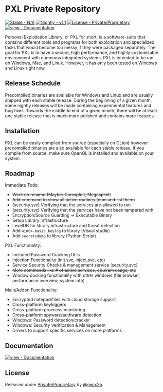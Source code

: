 # PXL Private Repository

[![Stable - N/A](https://img.shields.io/badge/Stable-N%2FA-2ea44f?style=for-the-badge)](https://)
[![Nightly - v1.1](https://img.shields.io/badge/Nightly-v1.1-852ea4?style=for-the-badge)](https://)
[![License - Private/Proprietary](https://img.shields.io/badge/License-Private%2FProprietary-blue?style=for-the-badge)](https://)
[![view - Documentation](https://img.shields.io/badge/view-Documentation-blue?style=for-the-badge)](/docs/ "Go to project documentation")

Personal Exploitation Library, or PXL for short, is a software-suite that contains different tools and programs for both exploitation
and specialized tasks that would become too messy if they were packaged separately. The goal for PXL is to have a secure, high performance,
and highly customizable environment with numerous integrated systems. PXL is intended to be ran on Windows, Mac, and Linux. However, it
has only been tested on Windows and Linux right now.

## Release Schedule
Precompiled binaries are available for Windows and Linux and are usually shipped with each stable release. During the beginning of a given month,
some nightly releases will be made containing experimental features and bug fixes. Towards the middle to end of a given month, there will be at least
one stable release that is much more polished and contains more features.

## Installation
PXL can be easily compiled from source (especially on CLion) however precompiled binaries are also available for each stable release. If you compile from
source, make sure OpenGL is installed and available on your system. 

## Roadmap

Immediate Todo:
- <s>Work on rename (Maybe: Coresploit, Megasploit)</s>
- <s>Add command to show all active routines (num and list them)</s>
- (security.svc) Verifying that the services are allowed to run
- (security.svc) Verifying that the services have not been tampered with
- Encryption/Source Guarding -> Executable Binary
- Setup Library Infrastructure
- LevelDB for library infrastructure and threat detection
- Add ``win64-basic_keylog`` to library (Visual studio)
- Add ``secretsdump`` to library (Python Script)

PXL Functionality:
- Included Password Cracking Utils
- Injection Functionality (init.svc, inject.svc, etc)
- Service Security Checks & management service (security.svc)
- <s>More commands like # of active services, cpu/ram usage, etc</s>
- Window docking functionality with other windows (file browser, performance overview, system info)

Main/Addon Functionality:
- Encrypted notepad/files with cloud storage support
- Cross-platform keyloggers
- Cross-platform proccess monitoring
- Cross-platform spyware/authware detection
- Windows: Password detection/cracker
- Windows: Security Verification & Management
- Drivers to support specific services on more platforms

</div>

## Documentation

<div align="left">

[![view - Documentation](https://img.shields.io/badge/view-Documentation-blue?style=for-the-badge)](/docs/ "Go to project documentation")

</div>

## License

Released under [Private/Proprietary](/LICENSE) by [@geox25](https://github.com/geox25).

